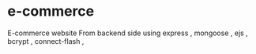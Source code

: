 # e-commerce

E-commerce website From backend side
using express , mongoose , ejs , bcrypt , connect-flash ,  
